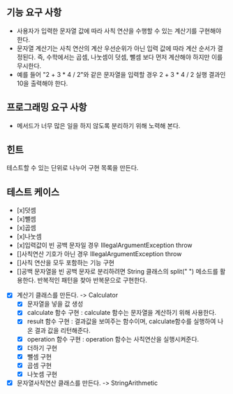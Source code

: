 ## 기능 요구 사항
- 사용자가 입력한 문자열 값에 따라 사칙 연산을 수행할 수 있는 계산기를 구현해야 한다.
- 문자열 계산기는 사칙 연산의 계산 우선순위가 아닌 입력 값에 따라 계산 순서가 결정된다. 즉, 수학에서는 곱셈, 나눗셈이 덧셈, 뺄셈 보다 먼저 계산해야 하지만 이를 무시한다.
- 예를 들어 "2 + 3 * 4 / 2"와 같은 문자열을 입력할 경우 2 + 3 * 4 / 2 실행 결과인 10을 출력해야 한다.

## 프로그래밍 요구 사항
- 메서드가 너무 많은 일을 하지 않도록 분리하기 위해 노력해 본다.

## 힌트
테스트할 수 있는 단위로 나누어 구현 목록을 만든다.

## 테스트 케이스
- [x]덧셈
- [x]뺄셈
- [x]곱셈
- [x]나눗셈
- [x]입력값이 빈 공백 문자일 경우 IllegalArgumentException throw
- []사칙연산 기호가 아닌 경우 IllegalArgumentException throw
- []사칙 연산을 모두 포함하는 기능 구현 
- []공백 문자열을 빈 공백 문자로 분리하려면 String 클래스의 split(" ") 메소드를 활용한다. 반복적인 패턴을 찾아 반복문으로 구현한다.

- [x] 계산기 클래스를 만든다. -> Calculator
  - [x] 문자열을 넣을 값 생성
  - [x] calculate 함수 구현 : calculate 함수는 문자열을 계산하기 위해 사용한다.
  - [x] result 함수 구현 : 결과값을 보여주는 함수이며, calculate함수를 실행하여 나온 결과 값을 리턴해준다.
  - [x] operation 함수 구현 : operation 함수는 사칙연산을 실행시켜준다.
  - [x] 더하기 구현
  - [x] 뺄셈 구현
  - [x] 곱셈 구현
  - [x] 나눗셈 구현
- [x] 문자열사칙연산 클래스를 만든다. -> StringArithmetic